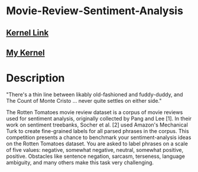 # Movie-Review-Sentiment-Analysis
## [Kernel Link](https://www.kaggle.com/c/movie-review-sentiment-analysis-kernels-only)
## [My Kernel](https://www.kaggle.com/aaneloy/movie-review-sentiment-analysis)

# Description
"There's a thin line between likably old-fashioned and fuddy-duddy, and The Count of Monte Cristo ... never quite settles on either side."

The Rotten Tomatoes movie review dataset is a corpus of movie reviews used for sentiment analysis, originally collected by Pang and Lee [1]. In their work on sentiment treebanks, Socher et al. [2] used Amazon's Mechanical Turk to create fine-grained labels for all parsed phrases in the corpus. This competition presents a chance to benchmark your sentiment-analysis ideas on the Rotten Tomatoes dataset. You are asked to label phrases on a scale of five values: negative, somewhat negative, neutral, somewhat positive, positive. Obstacles like sentence negation, sarcasm, terseness, language ambiguity, and many others make this task very challenging.

